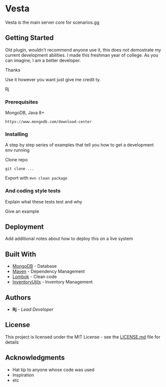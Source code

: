 # Vesta
Vesta is the main server core for scenarios.gg

## Getting Started

Old plugin, wouldn't recommend anyone use it, this does not demostrate my current development abilities. I made this freshman year of college. As you can imagine, I am a better developer.

Thanks

Use it however you want just give me credit ty.

Rj

### Prerequisites

MongoDB, Java 8+

```https://www.mongodb.com/download-center```

### Installing

A step by step series of examples that tell you how to get a development env running

Clone repo

```
git clone ...
```


Export with `mvn clean package`


### And coding style tests

Explain what these tests test and why

Give an example

## Deployment

Add additional notes about how to deploy this on a live system

## Built With

* [MongoDB](https://www.mongodb.com/download-center) - Database
* [Maven](https://maven.apache.org/) - Dependency Management
* [Lombok](https://projectlombok.org/) - Clean code
* [InventoryUtils](https://gist.github.com/blok601) - Inventory Management

## Authors

* **Rj** - *Lead Developer* 

## License

This project is licensed under the MIT License - see the [LICENSE.md](LICENSE.md) file for details

## Acknowledgments

* Hat tip to anyone whose code was used
* Inspiration
* etc
